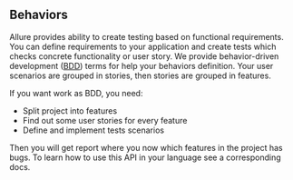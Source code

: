 [BDD]: http://en.wikipedia.org/wiki/Behavior-driven_development

## Behaviors

Allure provides ability to create testing based on functional requirements. You can define requirements to your application and create tests which checks concrete functionality or user story. We provide behavior-driven development ([BDD]) terms for help your behaviors definition. Your user scenarios are grouped in stories, then stories are grouped in features.

If you want work as BDD, you need:

* Split project into features
* Find out some user stories for every feature
* Define and implement tests scenarios

Then you will get report where you now which features in the project has bugs.
To learn how to use this API in your language see a corresponding docs.